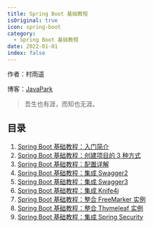 ```yaml
---
title: Spring Boot 基础教程
isOriginal: true
icon: spring-boot
category:
  - Spring Boot 基础教程
date: 2022-01-01
index: false
---
```


作者：村雨遥

博客：[JavaPark](https://cunyu1943.github.io/JavaPark)

>   吾生也有涯，而知也无涯。

## 目录

1.  [Spring Boot 基础教程：入门简介](2022-01-01-introduction.md)
2.  [Spring Boot 基础教程：创建项目的 3 种方式](2022-01-02-the-methods-to-create-springboot-project.md)
3.  [Spring Boot 基础教程：配置详解](2022-01-03-configuration.md)
4.  [Spring Boot 基础教程：集成 Swagger2](2022-01-04-integrated-swagger2.md)
5.  [Spring Boot 基础教程：集成 Swagger3](2022-01-05-integrated-swagger3.md)
6.  [Spring Boot 基础教程：集成 Knife4j](2022-01-06-integrated-knife4j.md)
7.  [Spring Boot 基础教程：整合 FreeMarker 实例](2022-01-07-integrated-freemarker.md)
8.  [Spring Boot 基础教程：整合 Thymeleaf 实例](2022-01-08-integrated-thymeleaf.md)
9.  [Spring Boot 基础教程：集成 Spring Security](2022-01-09-integrated-security.md)
